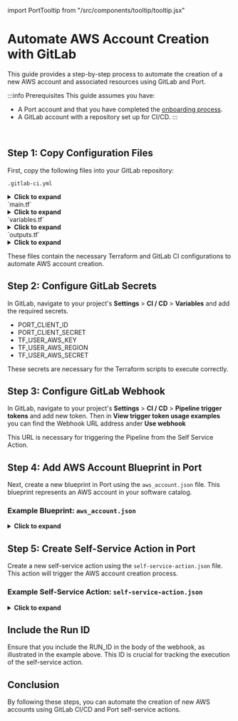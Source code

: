 
import PortTooltip from "/src/components/tooltip/tooltip.jsx"

# Automate AWS Account Creation with GitLab

This guide provides a step-by-step process to automate the creation of a new AWS account and associated resources using GitLab and Port.

:::info Prerequisites
This guide assumes you have:
- A Port account and that you have completed the [onboarding process](/quickstart).
- A GitLab account with a repository set up for CI/CD.
:::

<br/>

## Step 1: Copy Configuration Files

First, copy the following files into your GitLab repository:

`.gitlab-ci.yml`
<details>
<summary><b>Click to expand</b></summary>

```yaml
stages:
  - prerequisites
  - terraform
  - port-update

image:
  name: hashicorp/terraform:light
  entrypoint:
    - '/usr/bin/env'
    - 'PATH=/usr/local/sbin:/usr/local/bin:/usr/sbin:/usr/bin:/sbin:/bin'

variables:
  AWS_ACCESS_KEY_ID: ${TF_USER_AWS_KEY}
  AWS_SECRET_ACCESS_KEY : ${TF_USER_AWS_SECRET}
  AWS_DEFAULT_REGION: ${TF_USER_AWS_REGION}
  PORT_CLIENT_ID: ${PORT_CLIENT_ID}
  PORT_CLIENT_SECRET: ${PORT_CLIENT_SECRET}

before_script:
  - rm -rf .terraform
  - export AWS_ACCESS_KEY=${AWS_ACCESS_KEY_ID}
  - export AWS_SECRET_ACCESS_KEY=${AWS_SECRET_ACCESS_KEY}
  - export AWS_DEFAULT_REGION=${AWS_DEFAULT_REGION}
  - apk update
  - apk add --upgrade curl jq -q

fetch-port-access-token:
  stage: prerequisites
  except:
    - pushes
  script:
    - |
      echo "Getting access token from Port API"
      accessToken=$(curl -X POST \
        -H 'Content-Type: application/json' \
        -d '{"clientId": "'"$PORT_CLIENT_ID"'", "clientSecret": "'"$PORT_CLIENT_SECRET"'"}' \
        -s 'https://api.getport.io/v1/auth/access_token' | jq -r '.accessToken')
  
      echo "ACCESS_TOKEN=$accessToken" >> data.env
      cat $TRIGGER_PAYLOAD 
      runId=$(cat $TRIGGER_PAYLOAD | jq -r '.RUN_ID')
      ACCOUNT_NAME=$(cat $TRIGGER_PAYLOAD | jq -r '.account_name')
      EMAIL=$(cat $TRIGGER_PAYLOAD | jq -r '.email')
      IAM_ROLE_NAME=$(cat $TRIGGER_PAYLOAD | jq -r '.role_name')
      echo "RUN_ID=$runId" >> data.env
      echo "ACCOUNT_NAME=$ACCOUNT_NAME" >> data.env
      echo "EMAIL=$EMAIL" >> data.env
      echo "IAM_ROLE_NAME=$IAM_ROLE_NAME" >> data.env
      curl -X POST \
        -H 'Content-Type: application/json' \
        -H "Authorization: Bearer $accessToken" \
        -d '{"message":"🏃‍♂️ Starting action to create an AWS account"}' \
        "https://api.getport.io/v1/actions/runs/$runId/logs"
      curl -X PATCH \
        -H 'Content-Type: application/json' \
        -H "Authorization: Bearer $accessToken" \
        -d '{"link":"'"$CI_PIPELINE_URL"'"}' \
        "https://api.getport.io/v1/actions/runs/$runId"
  artifacts:
    reports:
      dotenv: data.env

create-aws-account:
  stage: terraform
  needs:
    - job: fetch-port-access-token
      artifacts: true
  script:
    - echo "Creating AWS account and IAM role..."
    - terraform init
    - terraform apply -auto-approve -var "account_name=${ACCOUNT_NAME}" -var "email=${EMAIL}" -var "iam_role_name=${IAM_ROLE_NAME}"

send-data-to-port:
  stage: port-update
  dependencies:
    - fetch-port-access-token
  script:
    - |
      curl -X POST \
        -H "Content-Type: application/json" \
        -H "Authorization: Bearer $ACCESS_TOKEN" \
        -d "{\"identifier\": \"${EMAIL}\", \
             \"title\": \"${ACCOUNT_NAME}\", \
             \"properties\": { \
               \"account_name\": \"${ACCOUNT_NAME}\", \
               \"email\": \"${EMAIL}\", \
               \"iam_role_name\": \"${IAM_ROLE_NAME}\", \
               \"additional_data\": \"Your additional data here\" \
             }, \
             \"relations\": {}}" \
        "https://api.getport.io/v1/blueprints/awsAccountBlueprint/entities?run_id=$RUN_ID"
      
      curl -X PATCH \
        -H "Content-Type: application/json" \
        -H "Authorization: Bearer $ACCESS_TOKEN" \
        -d '{"status": "SUCCESS", "message": {"run_status": "Run completed successfully!"}}' \
        "https://api.getport.io/v1/actions/runs/$RUN_ID"
```

</details>
`main.tf`
<details>
<summary><b>Click to expand</b></summary>

```hcl
terraform {
  required_providers {
    aws = {
      source  = "hashicorp/aws"
      version = "~> 4.0"
    }
  }
}
provider "aws" {
  region = var.region
}
resource "aws_organizations_account" "account" {
  name  = var.name
  email = var.email
  role_name = var.role_name
  close_on_deletion = true
  lifecycle {
    ignore_changes = [role_name]
  }
}
```

</details>
`variables.tf`
<details>
<summary><b>Click to expand</b></summary>

```hcl
variable "region" {
  description = "AWS region where resources will be created"
  type        = string
  default     = "us-east-1"
}
variable "name" {
  description = "Name of the AWS account to be created"
  type        = string
  default     = "newAccount"
}
variable "email" {
  description = "Email to attach to the AWS account"
  type        = string
  default     = "example@example.com"
}
variable "role_name" {
  description = "Name of the IAM role to attach"
  type        = string
  default     = "IAMRole"
}
```

</details>
`outputs.tf`
<details>
<summary><b>Click to expand</b></summary>

```hcl
output "account_name" {
  value = aws_organizations_account.account.name
}
output "email" {
  value = aws_organizations_account.account.email
}
output "role_name" {
  value = aws_organizations_account.account.role_name
}
```

</details>

These files contain the necessary Terraform and GitLab CI configurations to automate AWS account creation.

## Step 2: Configure GitLab Secrets

In GitLab, navigate to your project's **Settings** > **CI / CD** > **Variables** and add the required secrets.

- PORT_CLIENT_ID
- PORT_CLIENT_SECRET
- TF_USER_AWS_KEY
- TF_USER_AWS_REGION
- TF_USER_AWS_SECRET 

These secrets are necessary for the Terraform scripts to execute correctly.

## Step 3: Configure GitLab Webhook

In GitLab, navigate to your project's **Settings** > **CI / CD** > **Pipeline trigger tokens** and add new token. Then in **View trigger token usage examples** you can find the Webhook URL address ander **Use webhook** 

This URL is necessary for triggering the Pipeline from the Self Service Action.

## Step 4: Add AWS Account Blueprint in Port

Next, create a new blueprint in Port using the `aws_account.json` file. This blueprint represents an AWS account in your software catalog.

### Example Blueprint: `aws_account.json`

<details>
<summary><b>Click to expand</b></summary>

```json
{
  "identifier": "awsAccountBlueprint",
  "description": "This blueprint represents an AWS account in our software catalog.",
  "title": "AWS account",
  "icon": "AWS",
  "schema": {
    "properties": {
      "role_name": {
        "type": "string",
        "title": "Role Name",
        "description": "The name of the IAM role."
      },
      "account_name": {
        "type": "string",
        "title": "Account Name",
        "description": "The name for the account."
      },
      "email": {
        "type": "string",
        "title": "Email",
        "description": "The email for the account."
      }
    },
    "required": [
      "email",
      "account_name"
    ]
  },
  "relations": {}
}
```

</details>

## Step 5: Create Self-Service Action in Port

Create a new self-service action using the `self-service-action.json` file. This action will trigger the AWS account creation process.

### Example Self-Service Action: `self-service-action.json`

<details>
<summary><b>Click to expand</b></summary>
:::info Prerequisites
Make sure to change 'WEBHOOK-URL-FROM-GITLAB' into your webhook URL from gitlab.
:::

```json
{
  "identifier": "gitlabAwsAccountBlueprint_create_an_aws_account",
  "title": "Create An AWS Account with GitLab",
  "icon": "AWS",
  "description": "Automate the creation of a new AWS account and associated resources.",
  "trigger": {
    "type": "self-service",
    "operation": "CREATE",
    "userInputs": {
      "properties": {
        "account_name": {
          "icon": "AWS",
          "title": "Account Name",
          "description": "The desired name for the new AWS account",
          "type": "string"
        },
        "email": {
          "icon": "DefaultProperty",
          "title": "Email",
          "description": "The email address associated with the new AWS account",
          "type": "string",
          "pattern": "^[a-zA-Z0-9._%+-]+@[a-zA-Z0-9.-]+\.[a-zA-Z]{2,}$"
        },
        "iam_role_name": {
          "title": "IAM Role Name",
          "description": "The name of the IAM role to be created for management purposes",
          "type": "string"
        }
      },
      "required": [
        "account_name",
        "email"
      ],
      "order": [
        "account_name",
        "email",
        "iam_role_name"
      ]
    },
    "blueprintIdentifier": "awsAccountBlueprint"
  },
  "invocationMethod": {
    "type": "WEBHOOK",
    "url": "WEBHOOK-URL-FROM-GITLAB",
    "method": "POST",
    "headers": {
      "RUN_ID": "{{ .run.id }}"
    },
    "body": {
      "RUN_ID": "{{ .run.id }}",
      "account_name": "{{ .inputs."account_name" }}",
      "email": "{{ .inputs."email" }}",
      "iam_role_name": "{{ .inputs."iam_role_name" }}"
    }
  },
  "requiredApproval": false,
  "publish": true
}
```

</details>

## Include the Run ID

Ensure that you include the RUN_ID in the body of the webhook, as illustrated in the example above. This ID is crucial for tracking the execution of the self-service action.

## Conclusion

By following these steps, you can automate the creation of new AWS accounts using GitLab CI/CD and Port self-service actions.
